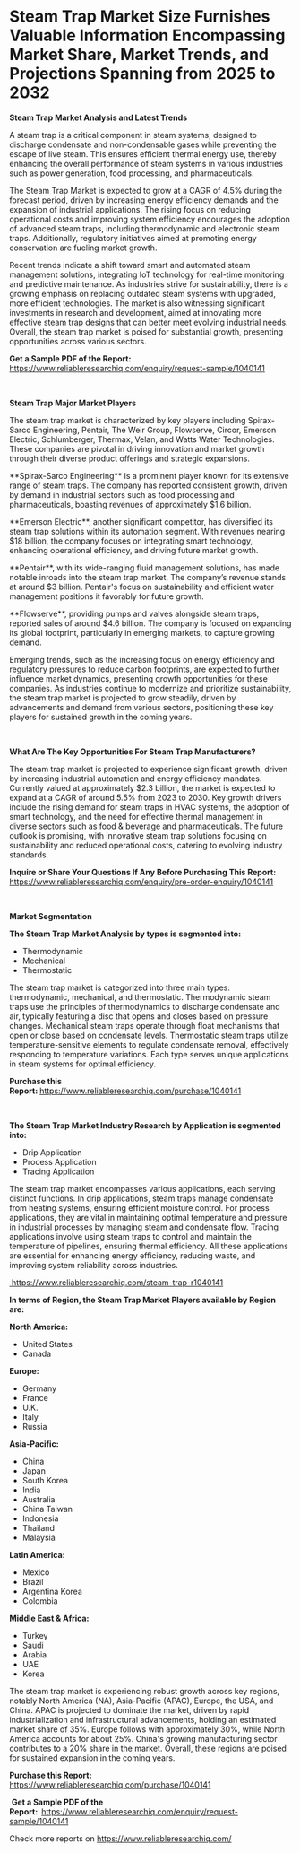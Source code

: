 <p><h1>Steam Trap Market Size Furnishes Valuable Information Encompassing Market Share, Market Trends, and Projections Spanning from 2025 to 2032</h1></p><p><strong>Steam Trap Market Analysis and Latest Trends</strong></p>
<p><p>A steam trap is a critical component in steam systems, designed to discharge condensate and non-condensable gases while preventing the escape of live steam. This ensures efficient thermal energy use, thereby enhancing the overall performance of steam systems in various industries such as power generation, food processing, and pharmaceuticals.</p><p>The Steam Trap Market is expected to grow at a CAGR of 4.5% during the forecast period, driven by increasing energy efficiency demands and the expansion of industrial applications. The rising focus on reducing operational costs and improving system efficiency encourages the adoption of advanced steam traps, including thermodynamic and electronic steam traps. Additionally, regulatory initiatives aimed at promoting energy conservation are fueling market growth.</p><p>Recent trends indicate a shift toward smart and automated steam management solutions, integrating IoT technology for real-time monitoring and predictive maintenance. As industries strive for sustainability, there is a growing emphasis on replacing outdated steam systems with upgraded, more efficient technologies. The market is also witnessing significant investments in research and development, aimed at innovating more effective steam trap designs that can better meet evolving industrial needs. Overall, the steam trap market is poised for substantial growth, presenting opportunities across various sectors.</p></p>
<p><strong>Get a Sample PDF of the Report:&nbsp;</strong> <a href="https://www.reliableresearchiq.com/enquiry/request-sample/1040141?utm_campaign=2456&utm_medium=2&utm_source=Github&utm_content=ia&utm_term=06032025&utm_id=steam-trap">https://www.reliableresearchiq.com/enquiry/request-sample/1040141</a></p>
<p>&nbsp;</p>
<p><strong>Steam Trap Major Market Players</strong></p>
<p><p>The steam trap market is characterized by key players including Spirax-Sarco Engineering, Pentair, The Weir Group, Flowserve, Circor, Emerson Electric, Schlumberger, Thermax, Velan, and Watts Water Technologies. These companies are pivotal in driving innovation and market growth through their diverse product offerings and strategic expansions.</p><p>**Spirax-Sarco Engineering** is a prominent player known for its extensive range of steam traps. The company has reported consistent growth, driven by demand in industrial sectors such as food processing and pharmaceuticals, boasting revenues of approximately $1.6 billion.</p><p>**Emerson Electric**, another significant competitor, has diversified its steam trap solutions within its automation segment. With revenues nearing $18 billion, the company focuses on integrating smart technology, enhancing operational efficiency, and driving future market growth.</p><p>**Pentair**, with its wide-ranging fluid management solutions, has made notable inroads into the steam trap market. The company’s revenue stands at around $3 billion. Pentair's focus on sustainability and efficient water management positions it favorably for future growth.</p><p>**Flowserve**, providing pumps and valves alongside steam traps, reported sales of around $4.6 billion. The company is focused on expanding its global footprint, particularly in emerging markets, to capture growing demand.</p><p>Emerging trends, such as the increasing focus on energy efficiency and regulatory pressures to reduce carbon footprints, are expected to further influence market dynamics, presenting growth opportunities for these companies. As industries continue to modernize and prioritize sustainability, the steam trap market is projected to grow steadily, driven by advancements and demand from various sectors, positioning these key players for sustained growth in the coming years.</p></p>
<p>&nbsp;</p>
<p><strong>What Are The Key Opportunities For Steam Trap Manufacturers?</strong></p>
<p><p>The steam trap market is projected to experience significant growth, driven by increasing industrial automation and energy efficiency mandates. Currently valued at approximately $2.3 billion, the market is expected to expand at a CAGR of around 5.5% from 2023 to 2030. Key growth drivers include the rising demand for steam traps in HVAC systems, the adoption of smart technology, and the need for effective thermal management in diverse sectors such as food & beverage and pharmaceuticals. The future outlook is promising, with innovative steam trap solutions focusing on sustainability and reduced operational costs, catering to evolving industry standards.</p></p>
<p><strong>Inquire or Share Your Questions If Any Before Purchasing This Report:</strong> <a href="https://www.reliableresearchiq.com/enquiry/pre-order-enquiry/1040141?utm_campaign=2456&utm_medium=2&utm_source=Github&utm_content=ia&utm_term=06032025&utm_id=steam-trap">https://www.reliableresearchiq.com/enquiry/pre-order-enquiry/1040141</a></p>
<p>&nbsp;</p>
<p><strong>Market Segmentation</strong></p>
<p><strong>The Steam Trap Market Analysis by types is segmented into:</strong></p>
<p><ul><li>Thermodynamic</li><li>Mechanical</li><li>Thermostatic</li></ul></p>
<p><p>The steam trap market is categorized into three main types: thermodynamic, mechanical, and thermostatic. Thermodynamic steam traps use the principles of thermodynamics to discharge condensate and air, typically featuring a disc that opens and closes based on pressure changes. Mechanical steam traps operate through float mechanisms that open or close based on condensate levels. Thermostatic steam traps utilize temperature-sensitive elements to regulate condensate removal, effectively responding to temperature variations. Each type serves unique applications in steam systems for optimal efficiency.</p></p>
<p><strong>Purchase this Report:&nbsp;</strong><a href="https://www.reliableresearchiq.com/purchase/1040141?utm_campaign=2456&utm_medium=2&utm_source=Github&utm_content=ia&utm_term=06032025&utm_id=steam-trap">https://www.reliableresearchiq.com/purchase/1040141</a></p>
<p>&nbsp;</p>
<p><strong>The Steam Trap Market Industry Research by Application is segmented into:</strong></p>
<p><ul><li>Drip Application</li><li>Process Application</li><li>Tracing Application</li></ul></p>
<p><p>The steam trap market encompasses various applications, each serving distinct functions. In drip applications, steam traps manage condensate from heating systems, ensuring efficient moisture control. For process applications, they are vital in maintaining optimal temperature and pressure in industrial processes by managing steam and condensate flow. Tracing applications involve using steam traps to control and maintain the temperature of pipelines, ensuring thermal efficiency. All these applications are essential for enhancing energy efficiency, reducing waste, and improving system reliability across industries.</p></p>
<p><a href="https://www.reliableresearchiq.com/steam-trap-r1040141?utm_campaign=2456&utm_medium=2&utm_source=Github&utm_content=ia&utm_term=06032025&utm_id=steam-trap">&nbsp;https://www.reliableresearchiq.com/steam-trap-r1040141</a></p>
<p><strong>In terms of Region, the Steam Trap Market Players available by Region are:</strong></p>
<p>
    <p> <strong> North America: </strong>
        <ul>
            <li>United States</li>
            <li>Canada</li>
        </ul>
        </p> 
    <p> <strong> Europe: </strong>
        <ul>
            <li>Germany</li>
            <li>France</li>
            <li>U.K.</li>
            <li>Italy</li>
            <li>Russia</li>
        </ul>
        </p> 
    <p> <strong> Asia-Pacific: </strong>
        <ul>
            <li>China</li>
            <li>Japan</li>
            <li>South Korea</li>
            <li>India</li>
            <li>Australia</li>
            <li>China Taiwan</li>
            <li>Indonesia</li>
            <li>Thailand</li>
            <li>Malaysia</li>
        </ul>
        </p> 
    <p> <strong> Latin America: </strong>
        <ul>
            <li>Mexico</li>
            <li>Brazil</li>
            <li>Argentina Korea</li>
            <li>Colombia</li>
        </ul>
        </p> 
    <p> <strong> Middle East & Africa: </strong>
        <ul>
            <li>Turkey</li>
            <li>Saudi</li>
            <li>Arabia</li>
            <li>UAE</li>
            <li>Korea</li>
        </ul>
    </p>
    </p>
<p><p>The steam trap market is experiencing robust growth across key regions, notably North America (NA), Asia-Pacific (APAC), Europe, the USA, and China. APAC is projected to dominate the market, driven by rapid industrialization and infrastructural advancements, holding an estimated market share of 35%. Europe follows with approximately 30%, while North America accounts for about 25%. China's growing manufacturing sector contributes to a 20% share in the market. Overall, these regions are poised for sustained expansion in the coming years.</p></p>
<p><strong>Purchase this Report: </strong><a href="https://www.reliableresearchiq.com/purchase/1040141?utm_campaign=2456&utm_medium=2&utm_source=Github&utm_content=ia&utm_term=06032025&utm_id=steam-trap">https://www.reliableresearchiq.com/purchase/1040141</a></p>
<p>&nbsp;<strong>Get a Sample PDF of the Report:&nbsp;&nbsp;</strong><a href="https://www.reliableresearchiq.com/enquiry/request-sample/1040141?utm_campaign=2456&utm_medium=2&utm_source=Github&utm_content=ia&utm_term=06032025&utm_id=steam-trap">https://www.reliableresearchiq.com/enquiry/request-sample/1040141</a></p>
<p><strong></strong></p>
<p>Check more reports on <a href="https://www.reliableresearchiq.com/?utm_campaign=2456&utm_medium=2&utm_source=Github&utm_content=ia&utm_term=06032025&utm_id=steam-trap">https://www.reliableresearchiq.com/</a></p>